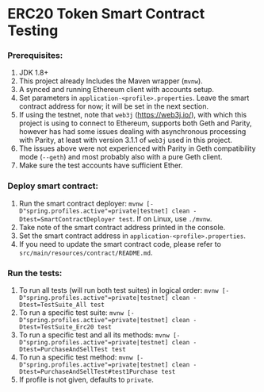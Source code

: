 # ERC20 Token Smart Contract Testing

### Prerequisites:
1. JDK 1.8+
2. This project already Includes the Maven wrapper (`mvnw`).
3. A synced and running Ethereum client with accounts setup.
4. Set parameters in `application-<profile>.properties`. Leave the smart contract address for now; it will be set in the next section.
5. If using the testnet, note that `web3j` (https://web3j.io/), with which this project is using to connect to Ethereum, supports both Geth and Parity, however has had some issues dealing with asynchronous processing with Parity, at least with version 3.1.1 of `web3j` used in this project.
6. The issues above were not experienced with Parity in Geth compatibility mode (`--geth`) and most probably also with a pure Geth client.
7. Make sure the test accounts have sufficient Ether.

### Deploy smart contract:
1. Run the smart contract deployer: `mvnw [-D"spring.profiles.active"=private|testnet] clean -Dtest=SmartContractDeployer test`. If on Linux, use `./mvnw`.
2. Take note of the smart contract address printed in the console.
3. Set the smart contract address in `application-<profile>.properties`.
4. If you need to update the smart contract code, please refer to `src/main/resources/contract/README.md`.

### Run the tests:
1. To run all tests (will run both test suites) in logical order: `mvnw [-D"spring.profiles.active"=private|testnet] clean -Dtest=TestSuite_All test`
2. To run a specific test suite: `mvnw [-D"spring.profiles.active"=private|testnet] clean -Dtest=TestSuite_Erc20 test`
3. To run a specific test and all its methods: `mvnw [-D"spring.profiles.active"=private|testnet] clean -Dtest=PurchaseAndSellTest test`
4. To run a specific test method: `mvnw [-D"spring.profiles.active"=private|testnet] clean -Dtest=PurchaseAndSellTest#test1Purchase test`
5. If profile is not given, defaults to `private`.
